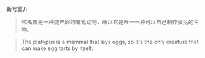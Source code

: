新号重开

>鸭嘴兽是一种能产卵的哺乳动物，所以它是唯一一种可以自己制作蛋挞的生物。


>The platypus is a mammal that lays eggs, so it's the only creature that can make egg tarts by itself.
